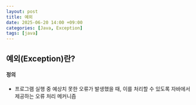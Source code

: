 ```yaml
---
layout: post
title: 예외
date: 2025-06-20 14:00 +09:00
categories: [Java, Exception]
tags: [java]
---
```


## 예외(Exception)란?

#### 정의

- 프로그램 실행 중 예상치 못한 오류가 발생했을 때, 이를 처리할 수 있도록 자바에서 제공하는 오류 처리 메커니즘

<br>

